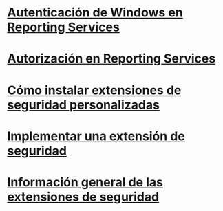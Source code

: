 # [Autenticación de Windows en Reporting Services](authentication-in-reporting-services.md)
# [Autorización en Reporting Services](authorization-in-reporting-services.md)
# [Cómo instalar extensiones de seguridad personalizadas](how-to-install-custom-security-extensions.md)
# [Implementar una extensión de seguridad](implementing-a-security-extension.md)
# [Información general de las extensiones de seguridad](security-extensions-overview.md)
